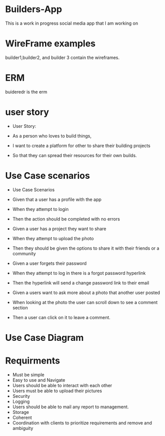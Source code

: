 # Builders-App
This is a work in progress social media app that I am working on

# WireFrame examples
builder1,builder2, and builder 3 contain the wireframes.

# ERM
buideredr is the erm

# user story
* User Story:

* As a person who loves to build things,
* I want to create a platform for other to share their building projects
* So that they can spread their resources for their own builds.

# Use Case scenarios
* Use Case Scenarios
* Given that a user has a profile with the app
* When they attempt to login
* Then the action should be completed with no errors

* Given a user has a project they want to share
* When they attempt to upload the photo
* Then they should be given the options to share it with their friends or a community

* Given a user forgets their password
* When they attempt to log in there is a forgot password hyperlink
* Then the hyperlink will send a change password link to their email

* Given a users want to ask more about a photo that another user posted
* When looking at the photo the user can scroll down to see a comment section
* Then a user can click on it to leave a comment.

# Use Case Diagram


# Requirments
* Must be simple 
* Easy to use and Navigate
* Users should be able to interact with each other
* Users must be able to upload their pictures
* Security
* Logging
* Users should be able to mail any report to management.
* Storage
* Coherent
* Coordination with clients to prioritize requirements and remove and ambiguity



